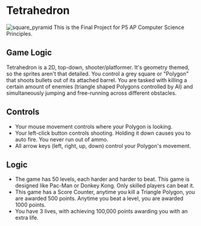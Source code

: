 # Tetrahedron
![square_pyramid](https://user-images.githubusercontent.com/22828501/33727067-d81fd3d0-db2b-11e7-99f6-11f898d18b81.png)
This is the Final Project for P5 AP Computer Science Principles.

## Game Logic
Tetrahedron is a 2D, top-down, shooter/platformer. It's geometry themed, so the sprites aren't that detailed. You control a grey square or "Polygon" that shoots bullets out of its attached barrel. You are tasked with killing a certain amount of enemies (triangle shaped Polygons controlled by AI) and simultaneously jumping and free-running across different obstacles. 

## Controls 
- Your mouse movement controls where your Polygon is looking.
- Your left-click button controls shooting. Holding it down causes you to auto fire. You never run out of ammo.
- All arrow keys (left, right, up, down) control your Polygon's movement. 

## Logic
- The game has 50 levels, each harder and harder to beat. This game is designed like Pac-Man or Donkey Kong. Only skilled players can beat it. 
- This game has a Score Counter, anytime you kill a Triangle Polygon, you are awarded 500 points. Anytime you beat a level, you are awarded 1000 points. 
- You have 3 lives, with achieving 100,000 points awarding you with an extra life.


